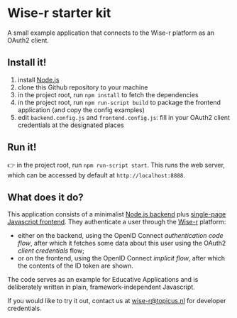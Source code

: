 # Wise-r starter kit

A small example application that connects to the Wise-r platform as an OAuth2 client.

## Install it!
1. install [Node.js](https://nodejs.org/)
2. clone this Github repository to your machine
3. in the project root, run `npm install` to fetch the dependencies
4. in the project root, run `npm run-script build` to package the frontend application
(and copy the config examples)
5. edit `backend.config.js` and `frontend.config.js`: fill in your OAuth2 client credentials
at the designated places

## Run it!
:point_right: in the project root, run `npm run-script start`. This runs the web server, which can be
accessed by default at `http://localhost:8888`.

## What does it do?

This application consists of a minimalist [Node.js backend](src/backend.js) plus [single-page Javascript frontend](src/frontend.js).
They authenticate a user through the [Wise-r](https://wise-r.nl) platform:
* either on the backend, using the OpenID Connect *authentication code flow*, after which it fetches some data
about this user using the OAuth2 *client credentials* flow;
* or on the frontend, using the OpenID Connect *implicit flow*, after which the contents of the ID token are shown.

The code serves as an example for Educative Applications and is deliberately written in plain, framework-independent
Javascript.

If you would like to try it out, contact us at <wise-r@topicus.nl> for developer credentials.
